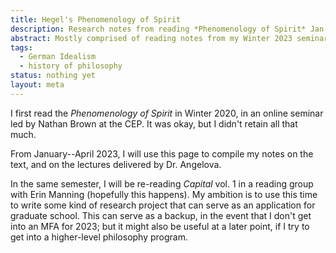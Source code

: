 ```yaml
---
title: Hegel's Phenomenology of Spirit
description: Research notes from reading *Phenomenology of Spirit* Jan--Apr. 2023.
abstract: Mostly comprised of reading notes from my Winter 2023 seminar at Concordia University, with Emilia Angelova.
tags:
  - German Idealism
  - history of philosophy
status: nothing yet
layout: meta
---
```


I first read the *Phenomenology of Spirit* in Winter 2020, in an online seminar led by Nathan Brown at the CEP. It was okay, but I didn't retain all that much.

From January--April 2023, I will use this page to compile my notes on the text, and on the lectures delivered by Dr. Angelova.

In the same semester, I will be re-reading *Capital* vol. 1 in a reading group with Erin Manning (hopefully this happens). My ambition is to use this time to write some kind of research project that can serve as an application for graduate school. This can serve as a backup, in the event that I don't get into an MFA for 2023; but it might also be useful at a later point, if I try to get into a higher-level philosophy program.
